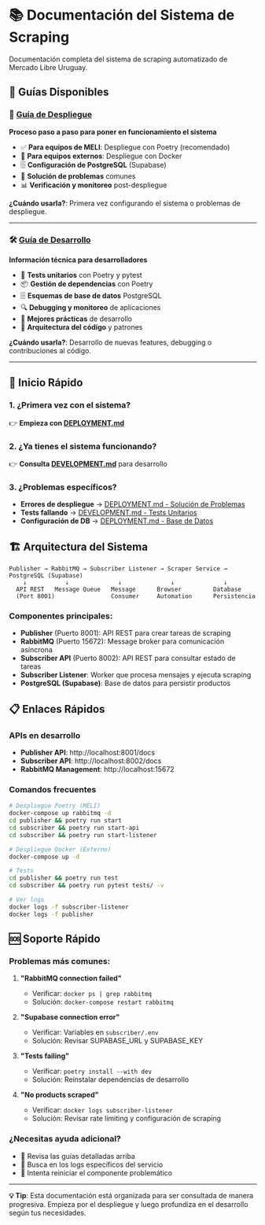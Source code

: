 # 📚 Documentación del Sistema de Scraping

Documentación completa del sistema de scraping automatizado de Mercado Libre Uruguay.

## 📖 Guías Disponibles

### 🚀 [Guía de Despliegue](DEPLOYMENT.md)
**Proceso paso a paso para poner en funcionamiento el sistema**

- ✅ **Para equipos de MELI**: Despliegue con Poetry (recomendado)
- 🐳 **Para equipos externos**: Despliegue con Docker  
- 🗄️ **Configuración de PostgreSQL** (Supabase)
- 🔧 **Solución de problemas** comunes
- 📊 **Verificación y monitoreo** post-despliegue

**¿Cuándo usarla?**: Primera vez configurando el sistema o problemas de despliegue.

---

### 🛠️ [Guía de Desarrollo](DEVELOPMENT.md)  
**Información técnica para desarrolladores**

- 🧪 **Tests unitarios** con Poetry y pytest
- 📦 **Gestión de dependencias** con Poetry
- 🗄️ **Esquemas de base de datos** PostgreSQL
- 🔍 **Debugging y monitoreo** de aplicaciones
- 🎯 **Mejores prácticas** de desarrollo
- 🔧 **Arquitectura del código** y patrones

**¿Cuándo usarla?**: Desarrollo de nuevas features, debugging o contribuciones al código.

---

## 🚀 Inicio Rápido

### 1. ¿Primera vez con el sistema?
👉 **Empieza con [DEPLOYMENT.md](DEPLOYMENT.md)**

### 2. ¿Ya tienes el sistema funcionando?
👉 **Consulta [DEVELOPMENT.md](DEVELOPMENT.md)** para desarrollo

### 3. ¿Problemas específicos?
- **Errores de despliegue** → [DEPLOYMENT.md - Solución de Problemas](DEPLOYMENT.md#🚨-solución-de-problemas)
- **Tests fallando** → [DEVELOPMENT.md - Tests Unitarios](DEVELOPMENT.md#🧪-tests-unitarios)
- **Configuración de DB** → [DEPLOYMENT.md - Base de Datos](DEPLOYMENT.md#🗄️-configuración-de-base-de-datos-obligatorio)

## 🏗️ Arquitectura del Sistema

```
Publisher → RabbitMQ → Subscriber Listener → Scraper Service → PostgreSQL (Supabase)
    ↓           ↓              ↓              ↓              ↓
  API REST   Message Queue   Message      Browser         Database
  (Port 8001)                Consumer     Automation      Persistencia
```

### Componentes principales:
- **Publisher** (Puerto 8001): API REST para crear tareas de scraping
- **RabbitMQ** (Puerto 15672): Message broker para comunicación asíncrona  
- **Subscriber API** (Puerto 8002): API REST para consultar estado de tareas
- **Subscriber Listener**: Worker que procesa mensajes y ejecuta scraping
- **PostgreSQL (Supabase)**: Base de datos para persistir productos

## 📋 Enlaces Rápidos

### APIs en desarrollo
- **Publisher API**: http://localhost:8001/docs
- **Subscriber API**: http://localhost:8002/docs
- **RabbitMQ Management**: http://localhost:15672

### Comandos frecuentes
```bash
# Despliegue Poetry (MELI)
docker-compose up rabbitmq -d
cd publisher && poetry run start
cd subscriber && poetry run start-api
cd subscriber && poetry run start-listener

# Despliegue Docker (Externo)  
docker-compose up -d

# Tests
cd publisher && poetry run test
cd subscriber && poetry run pytest tests/ -v

# Ver logs
docker logs -f subscriber-listener
docker logs -f publisher
```

## 🆘 Soporte Rápido

### Problemas más comunes:

1. **"RabbitMQ connection failed"**
   - Verificar: `docker ps | grep rabbitmq`
   - Solución: `docker-compose restart rabbitmq`

2. **"Supabase connection error"**  
   - Verificar: Variables en `subscriber/.env`
   - Solución: Revisar SUPABASE_URL y SUPABASE_KEY

3. **"Tests failing"**
   - Verificar: `poetry install --with dev`
   - Solución: Reinstalar dependencias de desarrollo

4. **"No products scraped"**
   - Verificar: `docker logs subscriber-listener`
   - Solución: Revisar rate limiting y configuración de scraping

### ¿Necesitas ayuda adicional?
- 📖 Revisa las guías detalladas arriba
- 🐛 Busca en los logs específicos del servicio
- 🔄 Intenta reiniciar el componente problemático

---

**💡 Tip**: Esta documentación está organizada para ser consultada de manera progresiva. Empieza por el despliegue y luego profundiza en el desarrollo según tus necesidades.
